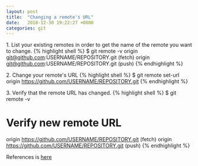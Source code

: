 ```yaml
---
layout: post
title:  "Changing a remote's URL"
date:   2018-12-30 19:22:27 +0800
categories: git
---
```

1\. List your existing remotes in order to get the name of the remote you want to change.
{% highlight shell %}
$ git remote -v
origin  git@github.com:USERNAME/REPOSITORY.git (fetch)
origin  git@github.com:USERNAME/REPOSITORY.git (push)
{% endhighlight %}

2\. Change your remote's URL
{% highlight shell %}
$ git remote set-url origin https://github.com/USERNAME/REPOSITORY.git
{% endhighlight %}

3\. Verify that the remote URL has changed.
{% highlight shell %}
$ git remote -v
# Verify new remote URL
origin  https://github.com/USERNAME/REPOSITORY.git (fetch)
origin  https://github.com/USERNAME/REPOSITORY.git (push)
{% endhighlight %}

References is [here](https://help.github.com/articles/changing-a-remote-s-url/)